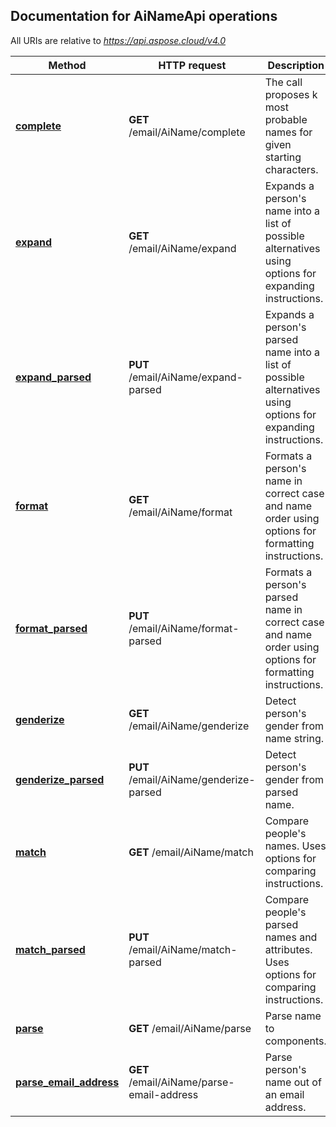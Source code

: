 ## Documentation for AiNameApi operations

All URIs are relative to *https://api.aspose.cloud/v4.0*

Method | HTTP request | Description
------ | ------------ | -----------
[**complete**](AiNameApi.md#complete)| **GET** /email/AiName/complete|The call proposes k most probable names for given starting characters.             
[**expand**](AiNameApi.md#expand)| **GET** /email/AiName/expand|Expands a person's name into a list of possible alternatives using options for expanding instructions.             
[**expand_parsed**](AiNameApi.md#expand_parsed)| **PUT** /email/AiName/expand-parsed|Expands a person's parsed name into a list of possible alternatives using options for expanding instructions.             
[**format**](AiNameApi.md#format)| **GET** /email/AiName/format|Formats a person's name in correct case and name order using options for formatting instructions.             
[**format_parsed**](AiNameApi.md#format_parsed)| **PUT** /email/AiName/format-parsed|Formats a person's parsed name in correct case and name order using options for formatting instructions.             
[**genderize**](AiNameApi.md#genderize)| **GET** /email/AiName/genderize|Detect person's gender from name string.             
[**genderize_parsed**](AiNameApi.md#genderize_parsed)| **PUT** /email/AiName/genderize-parsed|Detect person's gender from parsed name.             
[**match**](AiNameApi.md#match)| **GET** /email/AiName/match|Compare people's names. Uses options for comparing instructions.             
[**match_parsed**](AiNameApi.md#match_parsed)| **PUT** /email/AiName/match-parsed|Compare people's parsed names and attributes. Uses options for comparing instructions.             
[**parse**](AiNameApi.md#parse)| **GET** /email/AiName/parse|Parse name to components.             
[**parse_email_address**](AiNameApi.md#parse_email_address)| **GET** /email/AiName/parse-email-address|Parse person's name out of an email address.             
